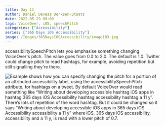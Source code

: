 ```yaml
---
title: Day 11
author: Daniel Devesa Derksen-Staats
date: 2022-05-29 09:00
tags: VoiceOver, iOS, speechPitch
categories: ["Accessibility"]
series: ["365 Days iOS Accessibility"]
image: /Images/365DaysIOSAccessibility/image183.jpg
---
```


accessibilitySpeechPitch lets you emphasise something changing VoiceOver's pitch. The value goes from 0.0 to 2.0. The default is 1.0. Twitter could change pitch to read hashtags, for example, avoiding repetition but still signalling they're there.

![Example shows how you can specify changing the pitch for a portion of an attributed accessibility label, using the accessibilitySpeechPitch attribute, for hashtags on a tweet. By default VoiceOver would read something like “Writing about developing accessible hashtag iOS apps in hashtag 365 days iOS Accessibility hashtag accessibility hashtag a 11 y”. There’s lots of repetition of the word hashtag. But it could be changed so it says “Writing about developing accessible iOS apps in 365 days iOS Accessibility accessibility a 11 y” where iOS, 365 days iOS accessibility, accessibility and a 11 y, is read with a lower pitch of 0.7.](/Images/365DaysIOSAccessibility/image183.jpg)

